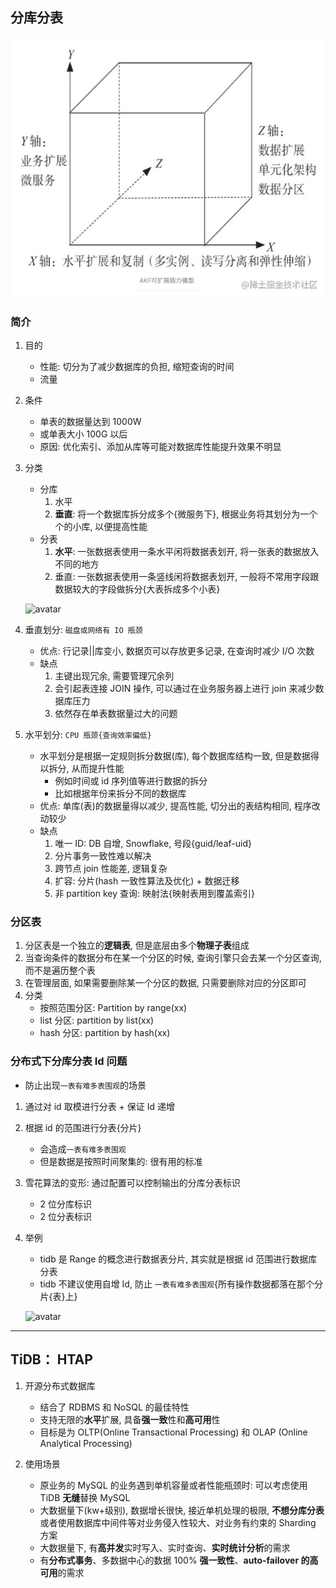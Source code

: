 ## 分库分表

![avatar](/static/image/common/dist-akf.jpg)

### 简介

1. 目的

   - 性能: 切分为了减少数据库的负担, 缩短查询的时间
   - 流量

2. 条件

   - 单表的数据量达到 1000W
   - 或单表大小 100G 以后
   - 原因: 优化索引、添加从库等可能对数据库性能提升效果不明显

3. 分类

   - 分库
     1. 水平
     2. **垂直**: 将一个数据库拆分成多个{微服务下}, 根据业务将其划分为一个个的小库, 以便提高性能
   - 分表
     1. **水平**: 一张数据表使用一条水平闲将数据表划开, 将一张表的数据放入不同的地方
     2. 垂直: 一张数据表使用一条竖线闲将数据表划开, 一般将不常用字段跟数据较大的字段做拆分{大表拆成多个小表}

   ![avatar](/static/image/common/st-vertical.png)

4. 垂直划分: `磁盘或网络有 IO 瓶颈`

   - 优点: 行记录||库变小, 数据页可以存放更多记录, 在查询时减少 I/O 次数
   - 缺点
     1. 主键出现冗余, 需要管理冗余列
     2. 会引起表连接 JOIN 操作, 可以通过在业务服务器上进行 join 来减少数据库压力
     3. 依然存在单表数据量过大的问题

5. 水平划分: `CPU 瓶颈{查询效率偏低}`

   - 水平划分是根据一定规则拆分数据(库), 每个数据库结构一致, 但是数据得以拆分, 从而提升性能
     - 例如时间或 id 序列值等进行数据的拆分
     - 比如根据年份来拆分不同的数据库
   - 优点: 单库(表)的数据量得以减少, 提高性能, 切分出的表结构相同, 程序改动较少
   - 缺点
     1. 唯一 ID: DB 自增, Snowflake, 号段{guid/leaf-uid}
     2. 分片事务一致性难以解决
     3. 跨节点 join 性能差, 逻辑复杂
     4. 扩容: 分片(hash 一致性算法及优化) + 数据迁移
     5. 非 partition key 查询: 映射法{映射表用到覆盖索引}

### 分区表

1. 分区表是一个独立的**逻辑表**, 但是底层由多个**物理子表**组成
2. 当查询条件的数据分布在某一个分区的时候, 查询引擎只会去某一个分区查询, 而不是遍历整个表
3. 在管理层面, 如果需要删除某一个分区的数据, 只需要删除对应的分区即可
4. 分类
   - 按照范围分区: Partition by range(xx)
   - list 分区: partition by list(xx)
   - hash 分区: partition by hash(xx)

### 分布式下分库分表 Id 问题

- 防止出现`一表有难多表围观`的场景

1. 通过对 id 取模进行分表 + 保证 Id 递增
2. 根据 id 的范围进行分表{分片}
   - 会造成`一表有难多表围观`
   - 但是数据是按照时间聚集的: 很有用的标准
3. 雪花算法的变形: 通过配置可以控制输出的分库分表标识
   - 2 位分库标识
   - 2 位分表标识
4. 举例

   - tidb 是 Range 的概念进行数据表分片, 其实就是根据 id 范围进行数据库分表
   - tidb 不建议使用自增 Id, 防止 `一表有难多表围观`{所有操作数据都落在那个分片{表}上}

   ![avatar](/static/image/common/st-tidb-id.png)

---

## TiDB： H**TA**P

1. 开源分布式数据库

   - 结合了 RDBMS 和 NoSQL 的最佳特性
   - 支持无限的**水平**扩展, 具备**强一致**性和**高可用**性
   - 目标是为 OLTP(Online Transactional Processing) 和 OLAP (Online Analytical Processing)

2. 使用场景

   - 原业务的 MySQL 的业务遇到单机容量或者性能瓶颈时: 可以考虑使用 TiDB **无缝**替换 MySQL
   - 大数据量下(kw+级别), 数据增长很快, 接近单机处理的极限, **不想分库分表**或者使用数据库中间件等对业务侵入性较大、对业务有约束的 Sharding 方案
   - 大数据量下, 有**高并发**实时写入、实时查询、**实时统计分析**的需求
   - 有**分布式事务**、多数据中心的数据 100% **强一致性**、**auto-failover 的高可用**的需求
